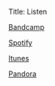 Title: Listen

<p><a href="https://johnhclarke.bandcamp.com/music" target="_blank">  Bandcamp</a><br></p>

<p><a href="https://open.spotify.com/artist/5otepXqqWjip4ZcN24p9Uj" target="_blank">Spotify</a></p>

<p><a href="https://itunes.apple.com/us/artist/john-h-clarke/" target="_blank">Itunes</a></p>

<p><a href="https://www.pandora.com/artist/john-h-clarke" target="_blank">Pandora </a></p>